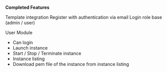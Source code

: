 **Completed Features**

Template integration
Register with authentication via email
Login role base (admin / user)

User Module
- Can login
- Launch instance
- Start / Stop / Terminate instance
- Instance listing
- Download pem file of the instance from instance listing


